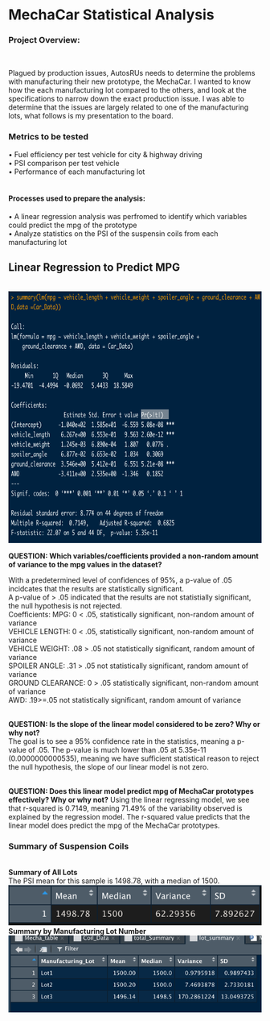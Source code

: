 # MechaCar Statistical Analysis
### <strong>Project Overview:</strong>
<BR>


Plagued by production issues, AutosRUs needs to determine the problems with manufacturing their new prototype, the MechaCar. I wanted to know how the each manufacturing lot compared to the others, and look at the specifications to narrow down the exact production issue. I was able to determine that the issues are largely related to one of the manufacturing lots, what follows is my presentation to the board.
<br>

### <strong> Metrics to be tested</strong>

• Fuel efficiency per test vehicle for city & highway driving
<BR> 
• PSI comparison per test vehicle
<br>
• Performance of each manufacturing lot
<BR>
<br>  
#### Processes used to prepare the analysis:<br>
• A linear regression analysis was perfromed to identify which variables could predict the mpg of the prototype
<BR>
• Analyze statistics on the PSI of the suspensin coils from each manufacturing lot
<br>

## Linear Regression to Predict MPG
<br>
<img src="https://github.com/meggrooms/MechaCar_Statistical_Analysis/blob/main/images/Mod_15_deliv1_image.png" height=500, width=800>
  <BR>
    
**QUESTION: Which variables/coefficients provided a non-random amount of variance to the mpg values in the dataset?**
<BR>

  
With a predetermined level of confidences of 95%, a p-value of .05 incidcates that the results are statistically significant.<BR>
A p-value of > .05 indicated that the results are not statistially significant, the null hypothesis is not rejected.
<BR>
Coefficients:
MPG: 0 < .05, statistically significant, non-random amount of variance
<BR>
VEHICLE LENGTH: 0 < .05, statistically significant, non-random amount of variance
<BR>
VEHICLE WEIGHT: .08 > .05 not statistically significant, random amount of variance
<BR>
SPOILER ANGLE: .31 > .05 not statistically significant, random amount of variance
<BR>
GROUND CLEARANCE: 0 > .05 statistically significant, non-random amount of variance
<BR>
AWD: .19>=.05 not statistically significant, random amount of variance
<BR>
<BR>

    
**QUESTION: Is the slope of the linear model considered to be zero? Why or why not?<BR>**
The goal is to see a 95% confidence rate in the statistics, meaning a p-value of .05. The p-value is much lower than .05 at 5.35e-11 (0.0000000000535), meaning we have sufficient statistical reason to reject the null hypothesis, the slope of our linear model is not zero.
<BR>
<br>
  
**QUESTION: Does this linear model predict mpg of MechaCar prototypes effectively? Why or why not?**
Using the linear regressing model, we see that r-squared is 0.7149, meaning 71.49% of the variability observed is explained by the regression model. The r-squared value predicts that the linear model does predict the mpg of the MechaCar prototypes.


### Summary of Suspension Coils
<br>
<strong>Summary of All Lots</strong>
<BR>
The PSI mean for this sample is 1498.78, with a median of 1500.
<BR>
<img src="https://github.com/meggrooms/MechaCar_Statistical_Analysis/blob/main/images/Del2_suspension_mean.png">
<br>
<strong>Summary by Manufacturing Lot Number</strong>
<BR>
<img src="https://github.com/meggrooms/MechaCar_Statistical_Analysis/blob/main/images/Mod15_Deliv2_lot_Summary.png">

